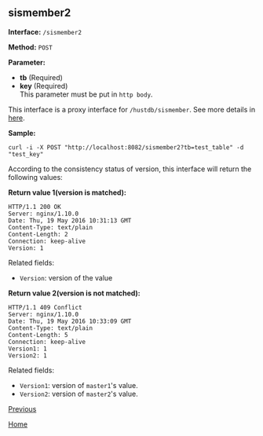 ## sismember2 ##

**Interface:** `/sismember2`

**Method:** `POST`

**Parameter:** 

*  **tb** (Required)  
*  **key** (Required)  
This parameter must be put in `http body`.

This interface is a proxy interface for `/hustdb/sismember`. See more details in [here](../hustdb/hustdb/sismember.md).  

**Sample:**

    curl -i -X POST "http://localhost:8082/sismember2?tb=test_table" -d "test_key"

According to the consistency status of version, this interface will return the following values: 

**Return value 1(version is matched):**

    HTTP/1.1 200 OK
    Server: nginx/1.10.0
    Date: Thu, 19 May 2016 10:31:13 GMT
    Content-Type: text/plain
    Content-Length: 2
    Connection: keep-alive
    Version: 1

Related fields: 
  
* `Version`: version of the value 

**Return value 2(version is not matched):**

    HTTP/1.1 409 Conflict
    Server: nginx/1.10.0
    Date: Thu, 19 May 2016 10:33:09 GMT
    Content-Type: text/plain
    Content-Length: 5
    Connection: keep-alive
    Version1: 1
    Version2: 1

Related fields: 

* `Version1`: version of `master1`'s value.
* `Version2`: version of `master2`'s value. 

[Previous](../ha.md)

[Home](../../index.md)